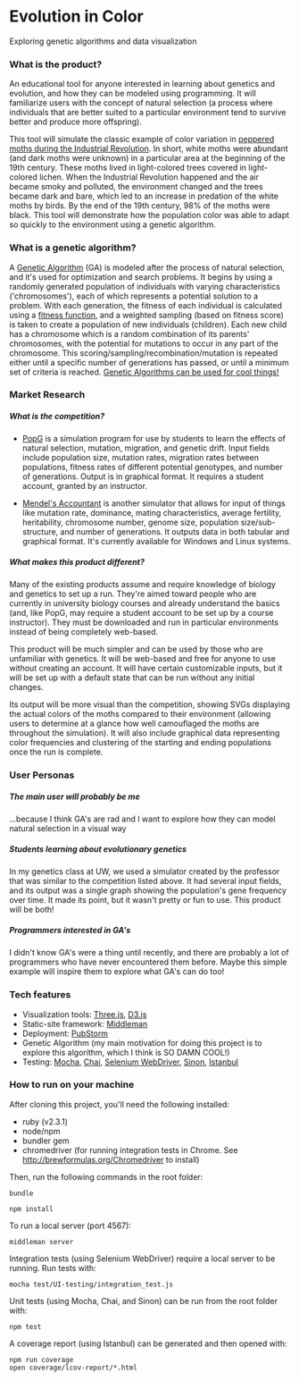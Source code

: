 # Evolution in Color
Exploring genetic algorithms and data visualization

### What is the product?
An educational tool for anyone interested in learning about genetics and evolution, and how they can be modeled using programming. It will familiarize users with the concept of natural selection (a process where individuals that are better suited to a particular environment tend to survive better and produce more offspring).

This tool will simulate the classic example of color variation in [peppered moths during the Industrial Revolution](https://en.wikipedia.org/wiki/Peppered_moth_evolution). In short, white moths were abundant (and dark moths were unknown) in a particular area at the beginning of the 19th century. These moths lived in light-colored trees covered in light-colored lichen. When the Industrial Revolution happened and the air became smoky and polluted, the environment changed and the trees became dark and bare, which led to an increase in predation of the white moths by birds. By the end of the 19th century, 98% of the moths were black. This tool will demonstrate how the population color was able to adapt so quickly to the environment using a genetic algorithm. 

### What is a genetic algorithm?
A [Genetic Algorithm](https://en.wikipedia.org/wiki/Genetic_algorithm) (GA) is modeled after the process of natural selection, and it's used for optimization and search problems. It begins by using a randomly generated population of individuals with varying characteristics ('chromosomes'), each of which represents a potential solution to a problem. With each generation, the fitness of each individual is calculated using a [fitness function](https://en.wikipedia.org/wiki/Fitness_function), and a weighted sampling (based on fitness score) is taken to create a population of new individuals (children). Each new child has a chromosome which is a random combination of its parents' chromosomes, with the potential for mutations to occur in any part of the chromosome. This scoring/sampling/recombination/mutation is repeated either until a specific number of generations has passed, or until a minimum set of criteria is reached.
[Genetic Algorithms can be used for cool things!](https://en.wikipedia.org/wiki/List_of_genetic_algorithm_applications)

### Market Research
##### What is the competition?
  * [PopG](http://evolution.gs.washington.edu/popgen/popg.html) is a simulation program for use by students to learn the effects of natural selection, mutation, migration, and genetic drift.  Input fields include population size, mutation rates, migration rates between populations, fitness rates of different potential genotypes, and number of generations.  Output is in graphical format.  It requires a student account, granted by an instructor.

  * [Mendel's Accountant](http://mendelsaccount.sourceforge.net/screenshots.html) is another simulator that allows for input of things like mutation rate, dominance, mating characteristics, average fertility, heritability, chromosome number, genome size, population size/sub-structure, and number of generations. It outputs data in both tabular and graphical format.  It's currently available for Windows and Linux systems.

##### What makes this product different?
  Many of the existing products assume and require knowledge of biology and genetics to set up a run. They're aimed toward people who are currently in university biology courses and already understand the basics (and, like PopG, may require a student account to be set up by a course instructor). They must be downloaded and run in particular environments instead of being completely web-based.

  This product will be much simpler and can be used by those who are unfamiliar with genetics.  It will be web-based and free for anyone to use without creating an account.  It will have certain customizable inputs, but it will be set up with a default state that can be run without any initial changes.

  Its output will be more visual than the competition, showing SVGs displaying the actual colors of the moths compared to their environment (allowing users to determine at a glance how well camouflaged the moths are throughout the simulation). It will also include graphical data representing color frequencies and clustering of the starting and ending populations once the run is complete.

### User Personas
##### The main user will probably be me
...because I think GA's are rad and I want to explore how they can model natural selection in a visual way
##### Students learning about evolutionary genetics
In my genetics class at UW, we used a simulator created by the professor that was similar to the competition listed above. It had several input fields, and its output was a single graph showing the population's gene frequency over time. It made its point, but it wasn't pretty or fun to use. This product will be both!
##### Programmers interested in GA's
I didn't know GA's were a thing until recently, and there are probably a lot of programmers who have never encountered them before. Maybe this simple example will inspire them to explore what GA's can do too!

### Tech features
* Visualization tools: [Three.js](http://threejs.org/), [D3.js](https://d3js.org/)
* Static-site framework: [Middleman](https://middlemanapp.com/)
* Deployment: [PubStorm](https://www.pubstorm.com/)
* Genetic Algorithm (my main motivation for doing this project is to explore this algorithm, which I think is SO DAMN COOL!)
* Testing: [Mocha](https://mochajs.org/), [Chai](http://chaijs.com/), [Selenium WebDriver](http://docs.seleniumhq.org/docs/03_webdriver.jsp), [Sinon](http://sinonjs.org/), [Istanbul](https://github.com/gotwarlost/istanbul)

### How to run on your machine
After cloning this project, you'll need the following installed:

* ruby (v2.3.1)
* node/npm
* bundler gem
* chromedriver (for running integration tests in Chrome. See http://brewformulas.org/Chromedriver to install)

Then, run the following commands in the root folder:

    bundle

    npm install  

To run a local server (port 4567):

    middleman server


Integration tests (using Selenium WebDriver) require a local server to be running. Run tests with:

    mocha test/UI-testing/integration_test.js


Unit tests (using Mocha, Chai, and Sinon) can be run from the root folder with:

    npm test


A coverage report (using Istanbul) can be generated and then opened with:

    npm run coverage
    open coverage/lcov-report/*.html
